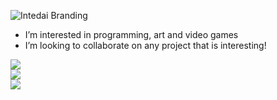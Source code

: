 <!---
Intedai/Intedai is a ✨ special ✨ repository because its `README.md` (this file) appears on your GitHub profile.
You can click the Preview link to take a look at your changes.
--->
![Intedai Branding](https://github.com/Intedai/Intedai/assets/69306633/4fb83c01-1ad9-402d-8896-fd8df6934e4f)

-  I’m interested in programming, art and video games
-  I’m looking to collaborate on any project that is interesting!

![](https://github-readme-stats.vercel.app/api?username=Intedai&theme=tokyonight&hide_border=true&include_all_commits=false&count_private=false)<br/>
![](https://github-readme-streak-stats.herokuapp.com/?user=Intedai&theme=tokyonight&hide_border=true)<br/>
![](https://github-readme-stats.vercel.app/api/top-langs/?username=Intedai&theme=tokyonight&hide_border=true&include_all_commits=false&count_private=false&layout=compact)
